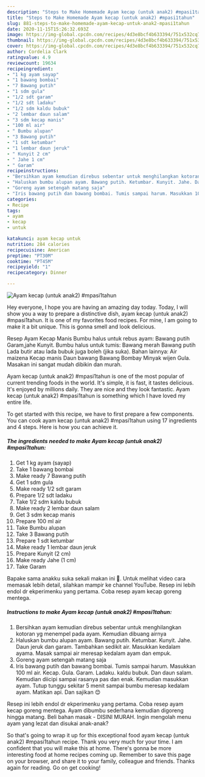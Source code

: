 ```yaml
---
description: "Steps to Make Homemade Ayam kecap (untuk anak2) #mpasi1tahun"
title: "Steps to Make Homemade Ayam kecap (untuk anak2) #mpasi1tahun"
slug: 881-steps-to-make-homemade-ayam-kecap-untuk-anak2-mpasi1tahun
date: 2020-11-15T15:26:32.693Z
image: https://img-global.cpcdn.com/recipes/4d3e8bcf4b633394/751x532cq70/ayam-kecap-untuk-anak2-mpasi1tahun-foto-resep-utama.jpg
thumbnail: https://img-global.cpcdn.com/recipes/4d3e8bcf4b633394/751x532cq70/ayam-kecap-untuk-anak2-mpasi1tahun-foto-resep-utama.jpg
cover: https://img-global.cpcdn.com/recipes/4d3e8bcf4b633394/751x532cq70/ayam-kecap-untuk-anak2-mpasi1tahun-foto-resep-utama.jpg
author: Cordelia Clark
ratingvalue: 4.9
reviewcount: 19634
recipeingredient:
- "1 kg ayam sayap"
- "1 bawang bombai"
- "7 Bawang putih"
- "1 sdm gula"
- "1/2 sdt garam"
- "1/2 sdt ladaku"
- "1/2 sdm kaldu bubuk"
- "2 lembar daun salam"
- "3 sdm kecap manis"
- "100 ml air"
- " Bumbu alupan"
- "3 Bawang putih"
- "1 sdt ketumbar"
- "1 lembar daun jeruk"
- " Kunyit 2 cm"
- " Jahe 1 cm"
- " Garam"
recipeinstructions:
- "Bersihkan ayam kemudian direbus sebentar untuk menghilangkan kotoran yg menempel pada ayam. Kemudian dibuang airnya"
- "Haluskan bumbu alupan ayam. Bawang putih. Ketumbar. Kunyit. Jahe. Daun jeruk dan garam. Tambahkan sedikit air. Masukkan kedalam ayama. Masak sampai air meresap kedalam ayam dan empuk."
- "Goreng ayam setengah matang saja"
- "Iris bawang putih dan bawang bombai. Tumis sampai harum. Masukkan 100 ml air. Kecap. Gula. Garam. Ladaku. kaldu bubuk. Dan daun salam. Kemudian diicipi sampai rasanya pas dan enak. Kemudian masukkan ayam. Tutup tunggu sekitar 5 menit sampai bumbu meresap kedalam ayam. Matikan api. Dan sajikan 😊"
categories:
- Recipe
tags:
- ayam
- kecap
- untuk

katakunci: ayam kecap untuk 
nutrition: 284 calories
recipecuisine: American
preptime: "PT30M"
cooktime: "PT45M"
recipeyield: "1"
recipecategory: Dinner

---
```



![Ayam kecap (untuk anak2) #mpasi1tahun](https://img-global.cpcdn.com/recipes/4d3e8bcf4b633394/751x532cq70/ayam-kecap-untuk-anak2-mpasi1tahun-foto-resep-utama.jpg)

Hey everyone, I hope you are having an amazing day today. Today, I will show you a way to prepare a distinctive dish, ayam kecap (untuk anak2) #mpasi1tahun. It is one of my favorites food recipes. For mine, I am going to make it a bit unique. This is gonna smell and look delicious.

Resep Ayam Kecap Manis Bumbu halus untuk rebus ayam: Bawang putih Garam,jahe Kunyit. Bumbu halus untuk tumis: Bawang merah Bawang putih Lada butir atau lada bubuk juga boleh (jika suka). Bahan lainnya: Air maizena Kecap manis Daun bawang Bawang Bombay Minyak wijen Gula. Masakan ini sangat mudah dibikin dan murah.

Ayam kecap (untuk anak2) #mpasi1tahun is one of the most popular of current trending foods in the world. It's simple, it is fast, it tastes delicious. It's enjoyed by millions daily. They are nice and they look fantastic. Ayam kecap (untuk anak2) #mpasi1tahun is something which I have loved my entire life.


To get started with this recipe, we have to first prepare a few components. You can cook ayam kecap (untuk anak2) #mpasi1tahun using 17 ingredients and 4 steps. Here is how you can achieve it.

<!--inarticleads1-->

##### The ingredients needed to make Ayam kecap (untuk anak2) #mpasi1tahun:

1. Get 1 kg ayam (sayap)
1. Take 1 bawang bombai
1. Make ready 7 Bawang putih
1. Get 1 sdm gula
1. Make ready 1/2 sdt garam
1. Prepare 1/2 sdt ladaku
1. Take 1/2 sdm kaldu bubuk
1. Make ready 2 lembar daun salam
1. Get 3 sdm kecap manis
1. Prepare 100 ml air
1. Take  Bumbu alupan
1. Take 3 Bawang putih
1. Prepare 1 sdt ketumbar
1. Make ready 1 lembar daun jeruk
1. Prepare  Kunyit (2 cm)
1. Make ready  Jahe (1 cm)
1. Take  Garam


Bapake sama anakku suka sekali makan ini 🤩. Untuk melihat video cara memasak lebih detail, silahkan mampir ke channel YouTube. Resep ini lebih endol dr ekperimenku yang pertama. Coba resep ayam kecap goreng mentega. 

<!--inarticleads2-->

##### Instructions to make Ayam kecap (untuk anak2) #mpasi1tahun:

1. Bersihkan ayam kemudian direbus sebentar untuk menghilangkan kotoran yg menempel pada ayam. Kemudian dibuang airnya
1. Haluskan bumbu alupan ayam. Bawang putih. Ketumbar. Kunyit. Jahe. Daun jeruk dan garam. Tambahkan sedikit air. Masukkan kedalam ayama. Masak sampai air meresap kedalam ayam dan empuk.
1. Goreng ayam setengah matang saja
1. Iris bawang putih dan bawang bombai. Tumis sampai harum. Masukkan 100 ml air. Kecap. Gula. Garam. Ladaku. kaldu bubuk. Dan daun salam. Kemudian diicipi sampai rasanya pas dan enak. Kemudian masukkan ayam. Tutup tunggu sekitar 5 menit sampai bumbu meresap kedalam ayam. Matikan api. Dan sajikan 😊


Resep ini lebih endol dr ekperimenku yang pertama. Coba resep ayam kecap goreng mentega. Ayam dibumbu sederhana kemudian digoreng hingga matang. Beli bahan masak - DISINI MURAH. Ingin mengolah menu ayam yang lezat dan disukai anak-anak? 

So that's going to wrap it up for this exceptional food ayam kecap (untuk anak2) #mpasi1tahun recipe. Thank you very much for your time. I am confident that you will make this at home. There's gonna be more interesting food at home recipes coming up. Remember to save this page on your browser, and share it to your family, colleague and friends. Thanks again for reading. Go on get cooking!
